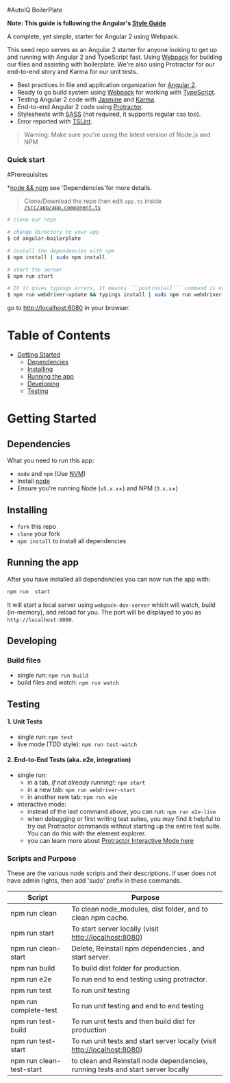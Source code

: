 #AutoIQ BoilerPlate

**Note: This guide is following the Angular's [Style Guide](http://angular.io/styleguide)**

A complete, yet simple, starter for Angular 2 using Webpack.

This seed repo serves as an Angular 2 starter for anyone looking to get up and running with Angular 2 and TypeScript fast.
 Using [Webpack](http://webpack.github.io/) for building our files and assisting with boilerplate. We're also using
 Protractor for our end-to-end story and Karma for our unit tests.

* Best practices in file and application organization for [Angular 2](https://angular.io/).
* Ready to go build system using [Webpack](https://webpack.github.io/docs/) for working with [TypeScript](http://www.typescriptlang.org/).
* Testing Angular 2 code with [Jasmine](http://jasmine.github.io/) and [Karma](http://karma-runner.github.io/).
* End-to-end Angular 2 code using [Protractor](https://angular.github.io/protractor/).
* Stylesheets with [SASS](http://sass-lang.com/) (not required, it supports regular css too).
* Error reported with [TSLint](http://palantir.github.io/tslint/).

>Warning: Make sure you're using the latest version of Node.js and NPM

### Quick start

#Prerequisites

*[node && npm](https://nodejs.org/en/download/) see 'Dependencies'for more details.

> Clone/Download the repo then edit `app.ts` inside [`/src/app/app.component.ts`](/src/app/app.component.ts)

```bash
# clone our repo

# change directory to your app
$ cd angular-boilerplate

# install the dependencies with npm
$ npm install | sudo npm install

# start the server
$ npm run start

# IF it gives typings errors, It meants ```postinstall``` command is not run. run it mannualy
$ npm run webdriver-update && typings install | sudo npm run webdriver-update && sudo typings install

```
go to [http://localhost:8080](http://localhost:8080) in your browser.

# Table of Contents

* [Getting Started](#getting-started)
    * [Dependencies](#dependencies)
    * [Installing](#installing)
    * [Running the app](#running-the-app)
    * [Developing](#developing)
    * [Testing](#testing)

# Getting Started

## Dependencies

What you need to run this app:
* `node` and `npm` (Use [NVM](https://github.com/creationix/nvm))
* Install [node](https://nodejs.org/en/download/)
* Ensure you're running Node (`v5.x.x`+) and NPM (`3.x.x`+)

## Installing

* `fork` this repo
* `clone` your fork
* `npm install` to install all dependencies

## Running the app

After you have installed all dependencies you can now run the app with:

```bash
npm run  start
```

It will start a local server using `webpack-dev-server` which will watch, build (in-memory), and reload for you. The port will be displayed to you as `http://localhost:8080`.

## Developing

### Build files

* single run: `npm run build`
* build files and watch: `npm run watch`

## Testing

#### 1. Unit Tests

* single run: `npm test`
* live mode (TDD style): `npm run test-watch`

#### 2. End-to-End Tests (aka. e2e, integration)

* single run:
  * in a tab, *if not already running!*: `npm start`
  * in a new tab: `npm run webdriver-start`
  * in another new tab: `npm run e2e`
* interactive mode:
  * instead of the last command above, you can run: `npm run e2e-live`
  * when debugging or first writing test suites, you may find it helpful to try out Protractor commands without starting up the entire test suite. You can do this with the element explorer.
  * you can learn more about [Protractor Interactive Mode here](https://github.com/angular/protractor/blob/master/docs/debugging.md#testing-out-protractor-interactively)



### Scripts and Purpose
These are the various node scripts and their descriptions. if user does not have admin rights,
then add 'sudo' prefix in these commands.

| Script     | Purpose    |
| --------|---------|
| npm run clean  | To clean node_modules, dist folder, and to  clean  npm cache.  |
| npm run start  |  To start server locally (visit [http://localhost:8080](http://localhost:8080))   |
| npm run clean-start  |   Delete, Reinstall npm dependencies , and start server. |
| npm run build |  To build dist folder for production. |
| npm run e2e|   To run end to end testing using protractor.  |
| npm run test| To run unit testing    |
| npm run complete-test  | To run unit testing and end to end testing    |
| npm run test-build |  To run unit tests and then build dist for production   |
| npm run test-start  |  To run unit tests and start server locally (visit [http://localhost:8080](http://localhost:8080))   |
| npm run clean-test-start  |  to clean and Reinstall node dependencies, running tests and start server locally |